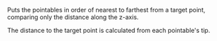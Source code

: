 Puts the pointables in order of nearest to farthest from a target point, comparing only the distance along the z-axis.

The distance to the target point is calculated from each pointable's tip.
